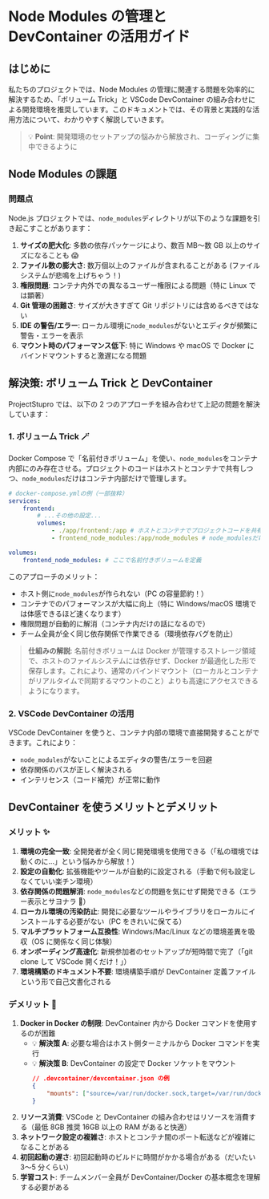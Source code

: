 # Node Modules の管理と DevContainer の活用ガイド

## はじめに

私たちのプロジェクトでは、Node Modules の管理に関連する問題を効率的に解決するため、「ボリューム Trick」と VSCode DevContainer の組み合わせによる開発環境を推奨しています。このドキュメントでは、その背景と実践的な活用方法について、わかりやすく解説していきます。

> 💡 **Point**: 開発環境のセットアップの悩みから解放され、コーディングに集中できるように

## Node Modules の課題

### 問題点

Node.js プロジェクトでは、`node_modules`ディレクトリが以下のような課題を引き起こすことがあります：

1. **サイズの肥大化**: 多数の依存パッケージにより、数百 MB〜数 GB 以上のサイズになることも 😱
2. **ファイル数の膨大さ**: 数万個以上のファイルが含まれることがある (ファイルシステムが悲鳴を上げちゃう！)
3. **権限問題**: コンテナ内外での異なるユーザー権限による問題（特に Linux では顕著）
4. **Git 管理の困難さ**: サイズが大きすぎて Git リポジトリには含めるべきではない
5. **IDE の警告/エラー**: ローカル環境に`node_modules`がないとエディタが頻繁に警告・エラーを表示
6. **マウント時のパフォーマンス低下**: 特に Windows や macOS で Docker にバインドマウントすると激遅になる問題

## 解決策: ボリューム Trick と DevContainer

ProjectStupro では、以下の 2 つのアプローチを組み合わせて上記の問題を解決しています：

### 1. ボリューム Trick 🪄

Docker Compose で「名前付きボリューム」を使い、`node_modules`をコンテナ内部にのみ存在させる。プロジェクトのコードはホストとコンテナで共有しつつ、`node_modules`だけはコンテナ内部だけで管理します。

```yaml
# docker-compose.ymlの例（一部抜粋）
services:
    frontend:
        # ...その他の設定...
        volumes:
            - ./app/frontend:/app # ホストとコンテナでプロジェクトコードを共有
            - frontend_node_modules:/app/node_modules # node_modulesだけは名前付きボリュームで管理

volumes:
    frontend_node_modules: # ここで名前付きボリュームを定義
```

このアプローチのメリット：

- ホスト側に`node_modules`が作られない（PC の容量節約！）
- コンテナでのパフォーマンスが大幅に向上（特に Windows/macOS 環境では体感できるほど速くなります）
- 権限問題が自動的に解消（コンテナ内だけの話になるので）
- チーム全員が全く同じ依存関係で作業できる（環境依存バグを防止）

> **仕組みの解説**: 名前付きボリュームは Docker が管理するストレージ領域で、ホストのファイルシステムには依存せず、Docker が最適化した形で保存します。これにより、通常のバインドマウント（ローカルとコンテナがリアルタイムで同期するマウントのこと）よりも高速にアクセスできるようになります。

### 2. VSCode DevContainer の活用

VSCode DevContainer を使うと、コンテナ内部の環境で直接開発することができます。これにより：

- `node_modules`がないことによるエディタの警告/エラーを回避
- 依存関係のパスが正しく解決される
- インテリセンス（コード補完）が正常に動作

## DevContainer を使うメリットとデメリット

### メリット ✨

1. **環境の完全一致**: 全開発者が全く同じ開発環境を使用できる（「私の環境では動くのに…」という悩みから解放！）
2. **設定の自動化**: 拡張機能やツールが自動的に設定される（手動で何も設定しなくていい楽チン環境）
3. **依存関係の問題解消**: `node_modules`などの問題を気にせず開発できる（エラー表示とサヨナラ 👋）
4. **ローカル環境の汚染防止**: 開発に必要なツールやライブラリをローカルにインストールする必要がない（PC をきれいに保てる）
5. **マルチプラットフォーム互換性**: Windows/Mac/Linux などの環境差異を吸収（OS に関係なく同じ体験）
6. **オンボーディング高速化**: 新規参加者のセットアップが短時間で完了（「git clone して VSCode 開くだけ！」）
7. **環境構築のドキュメント不要**: 環境構築手順が DevContainer 定義ファイルという形で自己文書化される

### デメリット 🤔

1. **Docker in Docker の制限**: DevContainer 内から Docker コマンドを使用するのが困難
    - 💡 **解決策 A**: 必要な場合はホスト側ターミナルから Docker コマンドを実行
    - 💡 **解決策 B**: DevContainer の設定で Docker ソケットをマウント
        ```json
        // .devcontainer/devcontainer.json の例
        {
            "mounts": ["source=/var/run/docker.sock,target=/var/run/docker.sock,type=bind"]
        }
        ```
2. **リソース消費**: VSCode と DevContainer の組み合わせはリソースを消費する（最低 8GB 推奨 16GB 以上の RAM があると快適）
3. **ネットワーク設定の複雑さ**: ホストとコンテナ間のポート転送などが複雑になることがある
4. **初回起動の遅さ**: 初回起動時のビルドに時間がかかる場合がある（だいたい 3〜5 分くらい）
5. **学習コスト**: チームメンバー全員が DevContainer/Docker の基本概念を理解する必要がある
